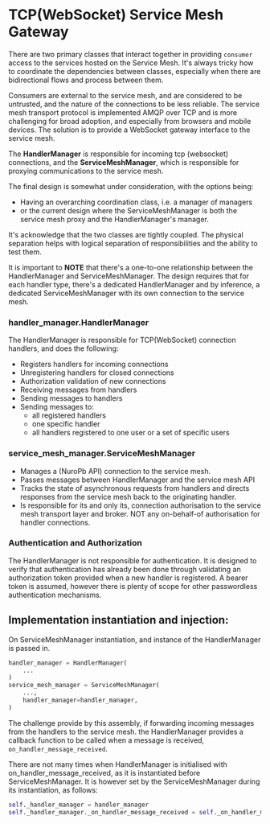 # TCP(WebSocket) Service Mesh Gateway

There are two primary classes that interact together in providing `consumer` access
to the services hosted on the Service Mesh. It's always tricky how to coordinate the 
dependencies between classes, especially when there are bidirectional flows and 
process between them.

Consumers are external to the service mesh, and are considered to be untrusted,
and the nature of the connections to be less reliable. The service mesh transport 
protocol is implemented AMQP over TCP and is more challenging for broad adoption,
and especially from browsers and mobile devices. The solution is to provide a 
WebSocket gateway interface to the service mesh.

The **HandlerManager** is responsible for incoming tcp (websocket) connections, and the 
**ServiceMeshManager**, which is responsible for proxying communications to the service 
mesh.

The final design is somewhat under consideration, with the options being:
* Having an overarching coordination class, i.e. a manager of managers
* or the current design where the ServiceMeshManager is both the service mesh proxy
  and the HandlerManager's manager.

It's acknowledge that the two classes are tightly coupled. The physical separation
helps with logical separation of responsibilities and the ability to test them.

It is important to **NOTE** that there's a one-to-one relationship between the
HandlerManager and ServiceMeshManager. The design requires that for each handler
type, there's a dedicated HandlerManager and by inference, a dedicated
ServiceMeshManager with its own connection to the service mesh.

### handler_manager.HandlerManager
The HandlerManager is responsible for TCP(WebSocket) connection handlers, and does 
the following:
* Registers handlers for incoming connections
* Unregistering handlers for closed connections
* Authorization validation of new connections
* Receiving messages from handlers
* Sending messages to handlers
* Sending messages to:
  * all registered handlers
  * one specific handler
  * all handlers registered to one user or a set of specific users

### service_mesh_manager.ServiceMeshManager
* Manages a (NuroPb API) connection to the service mesh.
* Passes messages between HandlerManager and the service mesh API
* Tracks the state of asynchronous requests from handlers and directs responses
  from the service mesh back to the originating handler.
* Is responsible for its and only its, connection authorisation to the service mesh
  transport layer and broker. NOT any on-behalf-of authorisation for handler
  connections.

### Authentication and Authorization

The HandlerManager is not responsible for authentication. It is designed to verify
that authentication has already been done through validating an authorization token 
provided when a new handler is registered. A bearer token is assumed, however there
is plenty of scope for other passwordless authentication mechanisms.

## Implementation instantiation and injection:

On ServiceMeshManager instantiation, and instance of the HandlerManager is passed in.
```python
handler_manager = HandlerManager(
    ...
)
service_mesh_manager = ServiceMeshManager(
    ...,
    handler_manager=handler_manager,
)
```

The challenge provide by this assembly, if forwarding incoming messages from the handlers
to the service mesh. the HandlerManager provides a callback function to be called when
a message is received, `on_handler_message_received`.

There are not many times when HandlerManager is initialised with on_handler_message_received, 
as it is instantiated before ServiceMeshManager. It is however set by the ServiceMeshManager
during its instantiation, as follows:
```python
self._handler_manager = handler_manager
self._handler_manager._on_handler_message_received = self._on_handler_message_received
```
